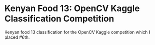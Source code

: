 # Kenyan Food 13: OpenCV Kaggle Classification Competition

Kenyan food 13 classification for the OpenCV Kaggle competition which I placed #6th.
